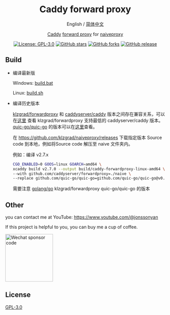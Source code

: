 <div align="center">

<h1 align="center">Caddy forward proxy</h1>

English / [简体中文](README_ZH.md)

[Caddy](https://github.com/caddyserver/caddy) [forward proxy](https://github.com/caddyserver/forwardproxy) for [naiveproxy](https://github.com/klzgrad/naiveproxy)

<p>
<a href="https://www.gnu.org/licenses/gpl-3.0.html"><img src="https://img.shields.io/github/license/jonssonyan/caddy-forwardproxy" alt="License: GPL-3.0"></a>
<a href="https://github.com/jonssonyan/caddy-forwardproxy/stargazers"><img src="https://img.shields.io/github/stars/jonssonyan/caddy-forwardproxy" alt="GitHub stars"></a>
<a href="https://github.com/jonssonyan/caddy-forwardproxy/forks"><img src="https://img.shields.io/github/forks/jonssonyan/caddy-forwardproxy" alt="GitHub forks"></a>
<a href="https://github.com/jonssonyan/caddy-forwardproxy/releases"><img src="https://img.shields.io/github/v/release/jonssonyan/caddy-forwardproxy" alt="GitHub release"></a>
</p>

</div>

## Build

- 编译最新版

  Windows: [build.bat](build.bat)

  Linux: [build.sh](build.sh)

- 编译历史版本

  [klzgrad/forwardproxy](https://github.com/klzgrad/forwardproxy)
  和 [caddyserver/caddy](https://github.com/caddyserver/caddy)
  版本之间存在兼容关系，可以在[这里](https://github.com/klzgrad/forwardproxy/blob/b12c33ecb72c78f652b88e697cf8eec4a8cb6373/go.mod#L6)
  查看 klzgrad/forwardproxy 支持最低的 caddyserver/caddy 版本。[quic-go/quic-go](https://github.com/quic-go/quic-go)
  的版本可以在[这里](https://github.com/caddyserver/caddy/blob/21f9c20a04ec5c2ac430daa8e4ba8fbdef67f773/go.mod#L22)查看。

  在 https://github.com/klzgrad/naiveproxy/releases 下载指定版本
  Source code 到本地，例如将Source code 解压至 naive 文件夹内。

  例如：编译 v2.7.x

  ```bash
  CGO_ENABLED=0 GOOS=linux GOARCH=amd64 \
  xcaddy build v2.7.0 --output build/caddy-forwardproxy-linux-amd64 \
  --with github.com/caddyserver/forwardproxy=./naive \
  --replace github.com/quic-go/quic-go=github.com/quic-go/quic-go@v0.40.0
  ```

  需要注意 [golang/go](https://github.com/golang/go) klzgrad/forwardproxy quic-go/quic-go 的版本

## Other

you can contact me at YouTube: https://www.youtube.com/@jonssonyan

If this project is helpful to you, you can buy me a cup of coffee.

<img src="https://github.com/jonssonyan/install-script/assets/46235235/cce90c48-27d3-492c-af3e-468b656bdd06" width="150" alt="Wechat sponsor code" title="Wechat sponsor code"/>

## License

[GPL-3.0](LICENSE)